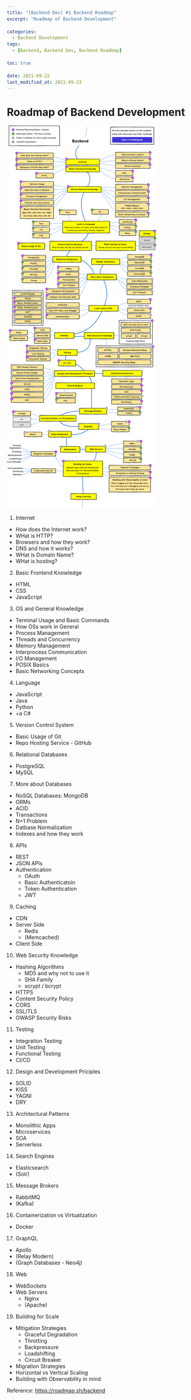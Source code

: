 ```yaml
---
title: "[Backend Dev] #1 Backend Roadmap"
excerpt: "Roadmap of Backend Development"

categories:
  - Backend Development
tags:
  - [Backend, Backend Dev, Backend Roadmap]

toc: true

date: 2021-09-22
last_modified_at: 2021-09-23
---
```


# Roadmap of Backend Development

![Backend Roadmap](/assets/images/backendRoadmap.png)

1. Internet
- How does the Internet work?
- WHat is HTTP?
- Browsers and how they work?
- DNS and how it works?
- WHat is Domain Name?
- WHat is hosting?

2. Basic Frontend Knowledge
- HTML
- CSS
- JavaScript

3. OS and General Knowledge
- Terminal Usage and Basic Commands
- How OSs work in General
- Process Management
- Threads and Concurrency
- Memory Management
- Interprocess Communication
- I/O Management
- POSIX Basics
- Basic Networking Concepts

4. Language
- JavaScript
- Java
- Python
- +a C#

5. Version Control System
- Basic Usage of Git
- Repo Hosting Service - GitHub

6. Relational Databases
- PostgreSQL
- MySQL

7. More about Databases
- NoSQL Databases: MongoDB
- ORMs
- ACID
- Transactions
- N+1 Problem
- Datbase Normalization
- Indexes and how they work

8. APIs
- REST
- JSON APIs
- Authentication
  - OAuth
  - Basic Authenticatoin
  - Token Authentication
  - JWT

9. Caching
- CDN
- Server Side
  - Redis
  - (Memcached)
- Client Side

10. Web Security Knowledge
- Hashing Algorithms
  - MD5 and why not to use it
  - SHA Family
  - scrypt / bcrypt
- HTTPS
- Content Security Policy
- CORS
- SSL/TLS
- OWASP Security Risks

11. Testing
- Integration Testing
- Unit Testing
- Functional Testing
- CI/CD

12. Design and Development Priciples
- SOLID
- KISS
- YAGNI
- DRY

13. Architectural Patterns
- Monolithic Apps
- Microservices
- SOA
- Serverless

14. Search Engines
- Elasticsearch
- (Solr)

15. Message Brokers
- RabbitMQ
- (Kafka)

16. Containerization vs Virtualization
- Docker

17. GraphQL
- Apollo
- (Relay Modern)
- (Graph Databases - Neo4j)

18. Web
- WebSockets
- Web Servers
  - Nginx
  - (Apache)

19. Building for Scale
- Mitigation Strategies
  - Graceful Degradation
  - Throtting
  - Backpressure
  - Loadshifting
  - Circuit Breaker
- Migration Strategies
- Horizontal vs Vertical Scaling
- Building with Observability in mind

Reference: <https://roadmap.sh/backend>